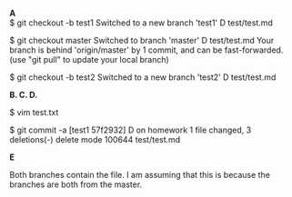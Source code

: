 **A**  
$ git checkout -b test1
Switched to a new branch 'test1'
D       test/test.md

$ git checkout master
Switched to branch 'master'
D       test/test.md
Your branch is behind 'origin/master' by 1 commit, and can be fast-forwarded.
  (use "git pull" to update your local branch)

$ git checkout -b test2
Switched to a new branch 'test2'
D       test/test.md


**B. C. D.**

$ vim test.txt

$ git commit -a
[test1 57f2932] D on homework
 1 file changed, 3 deletions(-)
 delete mode 100644 test/test.md

**E**

Both branches contain the file. I am assuming that this is because the branches are both from the master.
